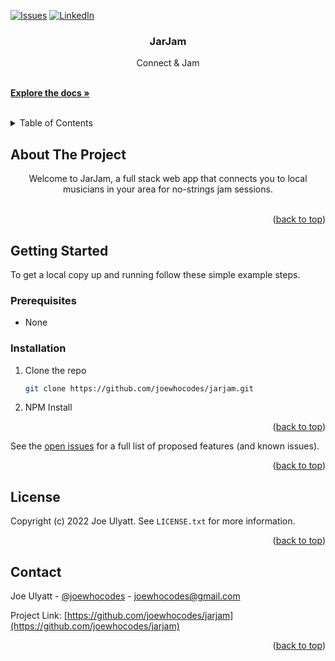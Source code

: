 <div id="top"></div>

[![Issues][issues-shield]][issues-url]
[![LinkedIn][linkedin-shield]][linkedin-url]

<!-- PROJECT LOGO
<br />
<div align="center">
  <a href="https://github.com/joewhocodes/jarjam">
    <img src="https://github.com/joewhocodes/jarjam/blob/main/client/src/images/figma.png" alt="Screenshot of profile page">
  </a>
  
  -->

<h3 align="center">JarJam</h3>

  <p align="center">
    Connect & Jam
  </p>
    <br />
    <a href="https://github.com/joewhocodes/jarjam"><strong>Explore the docs »</strong></a>
    <br />
    <br />
  </p>
</div>



<!-- TABLE OF CONTENTS -->
<details>
  <summary>Table of Contents</summary>
  <ol>
    <li>
      <a href="#about-the-project">About The Project</a>
      <ul>
        <li><a href="#built-with">Built With</a></li>
      </ul>
    </li>
    <li>
      <a href="#getting-started">Getting Started</a>
      <ul>
        <li><a href="#prerequisites">Prerequisites</a></li>
        <li><a href="#installation">Installation</a></li>
      </ul>
    </li>
    <li><a href="#license">License</a></li>
    <li><a href="#contact">Contact</a></li>
  </ol>
</details>



<!-- ABOUT THE PROJECT -->
## About The Project



</p>
    <p align="center">
    Welcome to JarJam, a full stack web app that connects you to local musicians in your area for no-strings jam sessions.
    <br>
    <br>

<p align="right">(<a href="#top">back to top</a>)</p>




<!-- GETTING STARTED -->
## Getting Started

To get a local copy up and running follow these simple example steps.

### Prerequisites

* None

### Installation

1. Clone the repo
   ```sh
   git clone https://github.com/joewhocodes/jarjam.git
   ```
2. NPM Install

<p align="right">(<a href="#top">back to top</a>)</p>



<!-- ROADMAP -->
<!-- ## Roadmap

- [ ] Feature 1
- [ ] Feature 2
- [ ] Feature 3
    - [ ] Nested Feature -->

See the [open issues](https://github.com/joewhocodes/coley-creates/issues) for a full list of proposed features (and known issues).

<p align="right">(<a href="#top">back to top</a>)</p>




<!-- LICENSE -->
## License

Copyright (c) 2022 Joe Ulyatt. See `LICENSE.txt` for more information.

<p align="right">(<a href="#top">back to top</a>)</p>



<!-- CONTACT -->
## Contact

Joe Ulyatt - [@joewhocodes](https://twitter.com/joewhocodes) - joewhocodes@gmail.com

Project Link: [https://github.com/joewhocodes/jarjam](https://github.com/joewhocodes/jarjam)

<p align="right">(<a href="#top">back to top</a>)</p>




<!-- MARKDOWN LINKS & IMAGES -->
<!-- https://www.markdownguide.org/basic-syntax/#reference-style-links -->
[contributors-shield]: https://img.shields.io/github/contributors/joewhocodes/jarjam.svg?style=for-the-badge
[contributors-url]: https://github.com/joewhocodes/jarjam/graphs/contributors
[forks-shield]: https://img.shields.io/github/forks/joewhocodes/jarjam.svg?style=for-the-badge
[forks-url]: https://github.com/joewhocodes/jarjam/network/members
[stars-shield]: https://img.shields.io/github/stars/joewhocodes/jarjam.svg?style=for-the-badge
[stars-url]: https://github.com/joewhocodes/jarjam/stargazers
[issues-shield]: https://img.shields.io/github/issues/joewhocodes/jarjam.svg?style=for-the-badge
[issues-url]: https://github.com/joewhocodes/jarjam/issues
[license-shield]: https://img.shields.io/github/license/joewhocodes/jarjam.svg?style=for-the-badge
[license-url]: https://github.com/joewhocodes/jarjam/blob/main/LICENSE.txt
[linkedin-shield]: https://img.shields.io/badge/-LinkedIn-black.svg?style=for-the-badge&logo=linkedin&colorB=555
[linkedin-url]: https://linkedin.com/in/joewhocodes
[product-screenshot]: /img/screenshot.png
